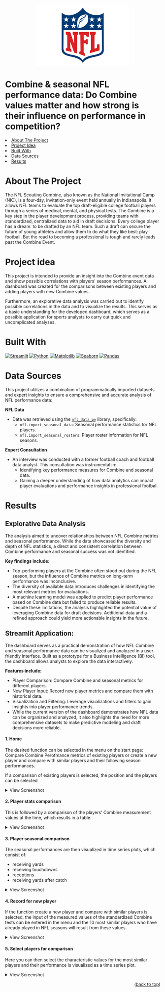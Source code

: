 <!-- This Readme file is based on the template found here: https://github.com/othneildrew/Best-README-Template/blob/main/BLANK_README.md  -->
<a id="readme-top"></a>

<!-- PROJECT SHIELDS -->
<!-- [![Contributors][contributors-shield]][contributors-url] -->
<!-- [![Stargazers][stars-shield]][stars-url] -->


<!-- PROJECT LOGO -->
<br />
<div align="center">
  <a href="https://github.com/Carlomk1/sports-data-analytics">
    <img src="images/NFL-logo.png" alt="Logo" width="300" height="200">
  </a>
</div>

# Combine & seasonal NFL performance data: Do Combine values matter and how strong is their influence on performance in competition?


<!-- TABLE OF CONTENTS -->
<li><a href="#about-the-project">About The Project</a></li>
<li><a href="#project-idea">Project Idea</a></li>
<li><a href="#built-with">Built With</a></li>
<li><a href="#data-sources">Data Sources</a></li>
<li><a href="#results">Results</a></li>


# About The Project
The NFL Scouting Combine, also known as the National Invitational Camp (NIC), is a four-day, invitation-only event held annually in Indianapolis. It allows NFL teams to evaluate the top draft-eligible college football players through a series of medical, mental, and physical tests. The Combine is a key step in the player development process, providing teams with standardized, centralized data to aid in draft decisions. Every college player has a dream: to be drafted by an NFL team. Such a draft can secure the future of young athletes and allow them to do what they like best: play football. But the road to becoming a professional is tough and rarely leads past the Combine Event.

# Project idea
This project is intended to provide an insight into the Combine event data and show possible correlations with players' season performances. A dashboard was created for the comparisons between existing players and adding players with new Combine values.

Furthermore, an explorative data analysis was carried out to identify possible correlations in the data and to visualize the results. This serves as a basic understanding for the developed dashboard, which serves as a possible application for sports analysts to carry out quick and uncomplicated analyses.


# Built With

[![Streamlit][streamlit-shield]][streamlit-url]
[![Python][python-shield]][python-url]
[![Matplotlib][matplotlib-shield]][matplotlib-url]
[![Seaborn][seaborn-shield]][seaborn-url]
[![Pandas][pandas-shield]][pandas-url]


# Data Sources
This project utilizes a combination of programmatically imported datasets and expert insights to ensure a comprehensive and accurate analysis of NFL performance data:

**NFL Data**
- Data was retrieved using the [`nfl_data_py`](https://pypi.org/project/nfl-data-py/) library, specifically:
  - `nfl.import_seasonal_data`: Seasonal performance statistics for NFL players.
  - `nfl.import_seasonal_rosters`: Player roster information for NFL seasons.

**Expert Consultation**
- An interview was conducted with a former football coach and football data analyst. This consultation was instrumental in:
  - Identifying key performance measures for Combine and seasonal data.
  - Gaining a deeper understanding of how data analytics can impact player evaluations and performance insights in professional football.

# Results
## Explorative Data Analysis
The analysis aimed to uncover relationships between NFL Combine metrics and seasonal performance. While the data showcased the diversity and depth of NFL statistics, a direct and consistent correlation between Combine performance and seasonal success was not identified.

**Key findings include:**

- Top-performing players at the Combine often stood out during the NFL season, but the influence of Combine metrics on long-term performance was inconclusive.
- The diversity of available data introduces challenges in identifying the most relevant metrics for evaluations.
- A machine learning model was applied to predict player performance based on Combine data but failed to produce reliable results.
- Despite these limitations, the analysis highlighted the potential value of leveraging Combine data for draft decisions. Additional data and a refined approach could yield more actionable insights in the future.


## Streamlit Application:
The dashboard serves as a practical demonstration of how NFL Combine and seasonal performance data can be visualized and analyzed in a user-friendly interface. Built as a prototype for a Business Intelligence (BI) tool, the dashboard allows analysts to explore the data interactively.

**Features include:**

- Player Comparison: Compare Combine and seasonal metrics for different players.
- New Player Input: Record new player metrics and compare them with historical data.
- Visualization and Filtering: Leverage visualizations and filters to gain insights into player performance trends.
- While the current version of the dashboard demonstrates how NFL data can be organized and analyzed, it also highlights the need for more comprehensive datasets to make predictive modeling and draft decisions more reliable.


#### 1. Home
The desired function can be selected in the menu on the start page: Compare Combine Perofmance metrics of existing players or create a new player and compare with similar players and their following season performances.

If a comparison of existing players is selected, the position and the players can be selected

<details>
  <summary>View Screenshot</summary>
  
  ![Homepage](images/Analyze_entrypage.png)

</details>

#### 2. Player stats comparison
This is followed by a comparison of the players' Combine measurement values at the time, which results in a table.

<details>
  <summary>View Screenshot</summary>
  
  ![Player comparison](images/Analyze_playercomparison.png)

</details>

#### 3. Player seasonal comparison
The seasonal performances are then visualized in time series plots, which consist of:
- receiving yards 
- receiving touchdowns
- receptions
- receiving yards after catch

<details>
  <summary>View Screenshot</summary>
  
  ![Player seasonal comparison](images/Analyze_seasonaldata.png)

</details>

#### 4. Record for new player
If the function create a new player and compare with similar players is selected, the input of the measured values of the standardized Combine tests can be entered in the menu and the 10 most similar players who have already played in NFL seasons will result from these values.

<details>
  <summary>View Screenshot</summary>

  ![Record for new player](images/Record_newplayer.png)

</details>

#### 5. Select players for comparison
Here you can then select the characteristic values for the most similar players and their performance is visualized as a time series plot.

<details>
  <summary>View Screenshot</summary>

  ![Select players](images/Record_playerselected.png)
  ![Player perfomance](images/Record_playerperformance.png)

</details>

<p align="right">(<a href="#readme-top">back to top</a>)</p>


<!-- MARKDOWN LINKS & IMAGES -->
[contributors-shield]: https://img.shields.io/github/contributors/Carlomk1/sportsdata_analytics.svg?style=for-the-badge
[contributors-url]: https://github.com/Carlomk1/sports-data-analytics/graphs/contributors
[stars-shield]: https://img.shields.io/github/stars/Carlomk1/sports-data-analytics.svg?style=for-the-badge
[stars-url]: https://github.com/Carlomk1/sports-data-analytics/stargazers
[streamlit-shield]: https://img.shields.io/badge/Streamlit-red.svg?style=for-the-badge
[streamlit-url]: https://streamlit.io/
[python-shield]: https://img.shields.io/badge/Python-3.8+-blue.svg?style=for-the-badge
[python-url]: https://www.python.org/
[matplotlib-shield]: https://img.shields.io/badge/Matplotlib-yellow.svg?style=for-the-badge
[matplotlib-url]: https://matplotlib.org/
[seaborn-shield]: https://img.shields.io/badge/Seaborn-teal.svg?style=for-the-badge
[seaborn-url]: https://seaborn.pydata.org/
[pandas-shield]: https://img.shields.io/badge/Pandas-green.svg?style=for-the-badge
[pandas-url]: https://pandas.pydata.org/